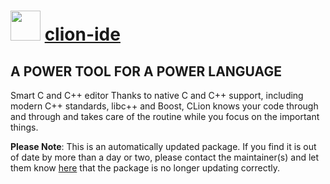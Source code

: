 # <img src="https://cdn.jsdelivr.net/gh/mkevenaar/chocolatey-packages@ae7413fd5316d97465e796f3fd823d2ed9f7c861/icons/clion-ide.png" width="48" height="48"/> [clion-ide](https://community.chocolatey.org/packages/clion-ide)

## A POWER TOOL FOR A POWER LANGUAGE

Smart C and C++ editor
Thanks to native C and C++ support, including modern C++ standards, libc++ and Boost, CLion knows your code through and through and takes care of the routine while you focus on the important things.

**Please Note**: This is an automatically updated package. If you find it is
out of date by more than a day or two, please contact the maintainer(s) and
let them know [here](https://github.com/mkevenaar/chocolatey-packages/issues) that the package is no longer updating correctly.
